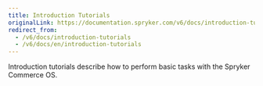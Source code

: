 ```yaml
---
title: Introduction Tutorials
originalLink: https://documentation.spryker.com/v6/docs/introduction-tutorials
redirect_from:
  - /v6/docs/introduction-tutorials
  - /v6/docs/en/introduction-tutorials
---
```


Introduction tutorials describe how to perform basic tasks with the Spryker Commerce OS.
